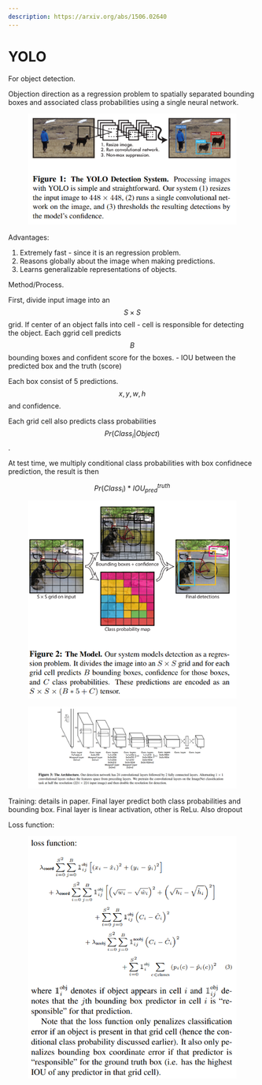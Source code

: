 ```yaml
---
description: https://arxiv.org/abs/1506.02640
---
```


# YOLO

For object detection.

Objection direction as a regression problem to spatially separated bounding boxes and associated class probabilities using a single neural network.&#x20;



<figure><img src="../../.gitbook/assets/image (8).png" alt=""><figcaption></figcaption></figure>

Advantages:

1. Extremely fast - since it is an regression problem.
2. Reasons globally about the image when making predictions.&#x20;
3. Learns generalizable representations of objects.&#x20;

Method/Process.

First, divide input image into an $$S \times S$$ grid. If center of an object falls into cell - cell is responsible for detecting the object. Each ggrid cell predicts $$B$$ bounding boxes and confident score for the boxes. - IOU between the predicted box and the truth (score)

Each box consist of 5 predictions. $$x, y, w, h$$ and confidence.

Each grid cell also predicts class probabilities $$Pr(Class_i | Object)$$.

At test time, we multiply conditional class probabilities with box confidnece prediction, the result is then&#x20;

$$
Pr(Class_i) * IOU_{pred}^{truth}
$$



<figure><img src="../../.gitbook/assets/image (6).png" alt=""><figcaption></figcaption></figure>



<figure><img src="../../.gitbook/assets/image (3) (1) (1) (1).png" alt=""><figcaption></figcaption></figure>

Training: details in paper. Final layer predict both class probabilities and bounding box. Final layer is linear activation, other is ReLu. Also dropout

Loss function:



<figure><img src="../../.gitbook/assets/image (4) (1) (1).png" alt=""><figcaption></figcaption></figure>
